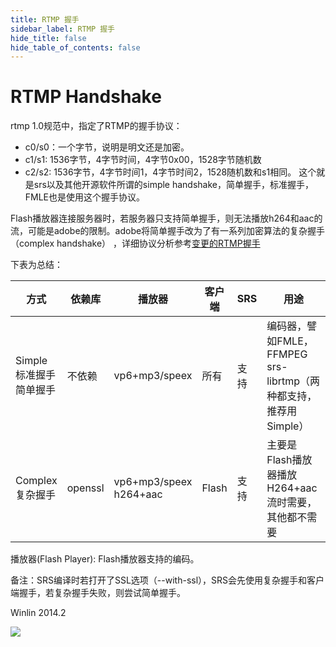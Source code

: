 ```yaml
---
title: RTMP 握手
sidebar_label: RTMP 握手
hide_title: false
hide_table_of_contents: false
---
```


# RTMP Handshake

rtmp 1.0规范中，指定了RTMP的握手协议：
* c0/s0：一个字节，说明是明文还是加密。
* c1/s1: 1536字节，4字节时间，4字节0x00，1528字节随机数
* c2/s2: 1536字节，4字节时间1，4字节时间2，1528随机数和s1相同。
这个就是srs以及其他开源软件所谓的simple handshake，简单握手，标准握手，FMLE也是使用这个握手协议。

Flash播放器连接服务器时，若服务器只支持简单握手，则无法播放h264和aac的流，可能是adobe的限制。adobe将简单握手改为了有一系列加密算法的复杂握手（complex handshake） ，详细协议分析参考[变更的RTMP握手](http://blog.csdn.net/win_lin/article/details/13006803)

下表为总结：

| 方式 | 依赖库 | 播放器 | 客户端 | SRS | 用途 |
| ---- | ----- | --------------------- | -------- | --- | ---- |
| Simple<br/>标准握手<br/>简单握手 | 不依赖 | vp6+mp3/speex | 所有 | 支持 | 编码器，譬如FMLE，FFMPEG<br/>srs-librtmp（两种都支持，推荐用Simple） |
| Complex<br/>复杂握手 | openssl | vp6+mp3/speex<br/>h264+aac | Flash | 支持 | 主要是Flash播放器播放H264+aac流时需要，<br/>其他都不需要 |

播放器(Flash Player): Flash播放器支持的编码。

备注：SRS编译时若打开了SSL选项（--with-ssl），SRS会先使用复杂握手和客户端握手，若复杂握手失败，则尝试简单握手。

Winlin 2014.2

![](https://ossrs.net/gif/v1/sls.gif?site=ossrs.net&path=/lts/doc/zh/v4/rtmp-handshake)


